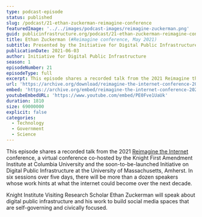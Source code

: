 ```yaml
---
type: podcast-episode
status: published
slug: /podcast/21-ethan-zuckerman-reimagine-conference
featuredImage: '../../images/podcast-images/reimagine-zuckerman.png'
guid: publicinfrastructure.org/podcast/21-ethan-zuckerman-reimagine-conference
title: Ethan Zuckerman (#Reimagine conference, May 2021)
subtitle: Presented by the Initiative for Digital Public Infrastructure at UMass Amherst
publicationDate: 2021-06-03
author: Initiative for Digital Public Infrastructure
season: 1
episodeNumber: 21
episodeType: full
excerpt: This episode shares a recorded talk from the 2021 Reimagine the Internet conference, a virtual conference co-hosted by the Knight First Amendment Institute at Columbia University and the soon-to-be-launched Initiative on Digital Public Infrastructure at the University of Massachusetts, Amherst. In six sessions over five days, there will be more than a dozen speakers whose work hints at what the internet could become over the next decade. Knight Institute Visiting Research Scholar Ethan Zuckerman will speak about digital public infrastructure and his work to build social media spaces that are self-governing and civically focused.
url: 'https://archive.org/download/reimagine-the-internet-conference-2021/%23Reimagine%20Conference%201.%20Ethan%20Zuckerman.mp3'
embed: 'https://archive.org/embed/reimagine-the-internet-conference-2021'
youtubeEmbedURL: 'https://www.youtube.com/embed/PE0Fve1UaUk'
duration: 1810
size: 69000000
explicit: false
categories:
  - Technology
  - Government
  - Science
---
```


This episode shares a recorded talk from the 2021 [Reimagine the Internet](https://knightcolumbia.org/events/reimagine-the-internet) conference, a virtual conference co-hosted by the Knight First Amendment Institute at Columbia University and the soon-to-be-launched Initiative on Digital Public Infrastructure at the University of Massachusetts, Amherst. In six sessions over five days, there will be more than a dozen speakers whose work hints at what the internet could become over the next decade.

Knight Institute Visiting Research Scholar Ethan Zuckerman will speak about digital public infrastructure and his work to build social media spaces that are self-governing and civically focused.